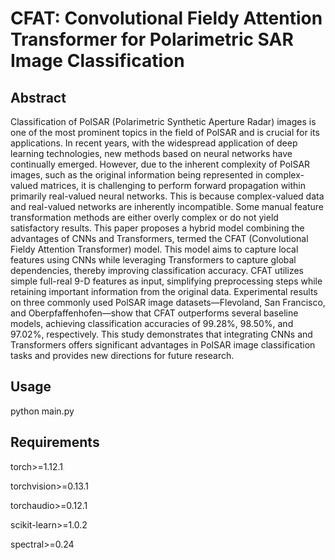 # CFAT: Convolutional Fieldy Attention Transformer for Polarimetric SAR Image Classification

## Abstract

Classification of PolSAR (Polarimetric Synthetic Aperture Radar) images is one of the most prominent topics in the field of PolSAR and is crucial for its applications. In recent years, with the widespread application of deep learning technologies, new methods based on neural networks have continually emerged. However, due to the inherent complexity of PolSAR images, such as the original information being represented in complex-valued matrices, it is challenging to perform forward propagation within primarily real-valued neural networks. This is because complex-valued data and real-valued networks are inherently incompatible. Some manual feature transformation methods are either overly complex or do not yield satisfactory results. This paper proposes a hybrid model combining the advantages of CNNs and Transformers, termed the CFAT (Convolutional Fieldy Attention Transformer) model. This model aims to capture local features using CNNs while leveraging Transformers to capture global dependencies, thereby improving classification accuracy. CFAT utilizes simple full-real 9-D features as input, simplifying preprocessing steps while retaining important information from the original data. Experimental results on three commonly used PolSAR image datasets—Flevoland, San Francisco, and Oberpfaffenhofen—show that CFAT outperforms several baseline models, achieving classification accuracies of 99.28%, 98.50%, and 97.02%, respectively. This study demonstrates that integrating CNNs and Transformers offers significant advantages in PolSAR image classification tasks and provides new directions for future research.

## Usage

python main.py

## Requirements

torch>=1.12.1

torchvision>=0.13.1

torchaudio>=0.12.1

scikit-learn>=1.0.2

spectral>=0.24